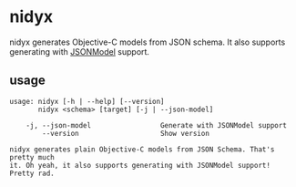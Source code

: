 # nidyx

nidyx generates Objective-C models from JSON schema. It also supports
generating with [JSONModel](https://github.com/icanzilb/JSONModel) support.


## usage

```
usage: nidyx [-h | --help] [--version]
       nidyx <schema> [target] [-j | --json-model]

    -j, --json-model                 Generate with JSONModel support
        --version                    Show version

nidyx generates plain Objective-C models from JSON Schema. That's pretty much
it. Oh yeah, it also supports generating with JSONModel support! Pretty rad.
```
